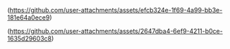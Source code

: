 (https://github.com/user-attachments/assets/efcb324e-1f69-4a99-bb3e-181e64a0ece9)

(https://github.com/user-attachments/assets/2647dba4-6ef9-4211-b0ce-1635d29603c8)
